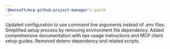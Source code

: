 ```yaml
---
'@monsoft/mcp-github-project-manager': patch
---
```


Updated configuration to use command line arguments instead of .env files. Simplified setup process by removing environment file dependency. Added comprehensive documentation with npx usage instructions and MCP client setup guides. Removed dotenv dependency and related scripts.
